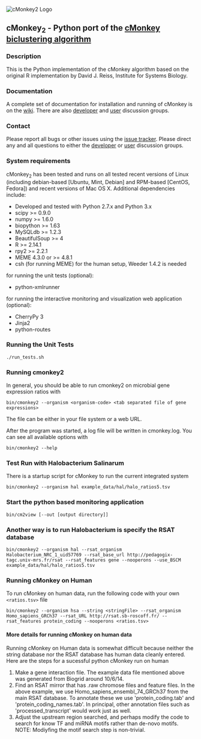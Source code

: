 ![cMonkey2 Logo](https://github.com/baliga-lab/cmonkey2/blob/master/graphics/cmonkey2_logo_80px.png "cMonkey2 Logo")

## cMonkey<sub>2</sub> - Python port of the [cMonkey biclustering algorithm](http://cmonkey.systemsbiology.net)

### Description

This is the Python implementation of the cMonkey algorithm based on the original R implementation by David J. Reiss, Institute for Systems Biology.

### Documentation

A complete set of documentation for installation and running of cMonkey is on the [wiki](https://github.com/baliga-lab/cmonkey2/wiki). There are also [developer](https://groups.google.com/d/forum/cmonkey-dev) and [user](https://groups.google.com/d/forum/cmonkey-users) discussion groups. 

### Contact

Please report all bugs or other issues using the [issue tracker](https://github.com/baliga-lab/cmonkey2/issues). Please direct any and all questions to either the [developer](https://groups.google.com/d/forum/cmonkey-dev) or [user](https://groups.google.com/d/forum/cmonkey-users) discussion groups. 

### System requirements

cMonkey<sub>2</sub> has been tested and runs on all tested recent versions of Linux (including debian-based [Ubuntu, Mint, Debian] and RPM-based [CentOS, Fedora]) and recent versions of Mac OS X. Additional dependencies include:

* Developed and tested with Python 2.7.x and Python 3.x
* scipy >= 0.9.0
* numpy >= 1.6.0
* biopython >= 1.63
* MySQLdb >= 1.2.3
* BeautifulSoup >= 4
* R >= 2.14.1
* rpy2 >= 2.2.1
* MEME 4.3.0 or >= 4.8.1
* csh (for running MEME)
for the human setup, Weeder 1.4.2 is needed

for running the unit tests (optional):

* python-xmlrunner 

for running the interactive monitoring and visualization web application (optional):

* CherryPy 3
* Jinja2
* python-routes

### Running the Unit Tests

    ./run_tests.sh

### Running cmonkey2

In general, you should be able to run cmonkey2 on microbial gene
expression ratios with

    bin/cmonkey2 --organism <organism-code> <tab separated file of gene expressions>

The file can be either in your file system or a web URL.

After the program was started, a log file will be written in cmonkey.log. You
can see all available options with

    bin/cmonkey2 --help

### Test Run with Halobacterium Salinarum

There is a startup script for cMonkey to run the current integrated
system

    bin/cmonkey2 --organism hal example_data/hal/halo_ratios5.tsv

### Start the python based monitoring application

    bin/cm2view [--out [output directory]]

### Another way is to run Halobacterium is specify the RSAT database

    bin/cmonkey2 --organism hal --rsat_organism Halobacterium_NRC_1_uid57769 --rsat_base_url http://pedagogix-tagc.univ-mrs.fr/rsat --rsat_features gene --nooperons --use_BSCM example_data/hal/halo_ratios5.tsv


### Running cMonkey on Human

To run cMonkey on human data, run the following code with your own `<ratios.tsv>` file

    bin/cmonkey2 --organism hsa --string <stringFile> --rsat_organism Homo_sapiens_GRCh37 --rsat_URL http://rsat.sb-roscoff.fr/ --rsat_features protein_coding --nooperons <ratios.tsv>

#### More details for running cMonkey on human data

Running cMonkey on Human data is somewhat difficult because neither the string database nor the RSAT database has human data cleanly entered.  Here are the steps for a sucessful python cMonkey run on human

1.  Make a gene interaction file.  The example data file mentioned above was generated from Biogrid around 10/6/14.
2.  Find an RSAT mirror that has .raw chromose files and feature files.  In the above example, we use Homo\_sapiens\_ensembl\_74\_GRCh37 from the main RSAT database.  To annotate these we use 'protein\_coding.tab' and 'protein\_coding\_names.tab'.  In principal, other annotation files such as 'processed\_transcript' would work just as well.
3.  Adjust the upstream region searched, and perhaps modify the code to search for know TF and miRNA motifs rather than de-novo motifs.  NOTE: Modiyfing the motif search step is non-trivial.

